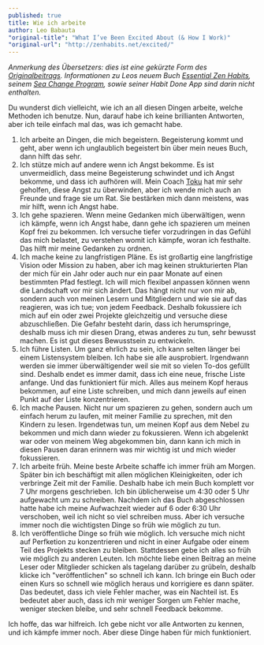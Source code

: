 ```yaml
---
published: true
title: Wie ich arbeite
author: Leo Babauta
"original-title": "What I’ve Been Excited About (& How I Work)"
"original-url": "http://zenhabits.net/excited/"
---
```


_Anmerkung des Übersetzers: dies ist eine gekürzte Form des [Originalbeitrags](http://zenhabits.net/excited/). Informationen zu Leos neuem Buch [Essential Zen Habits](http://zenhabits.net/essential/), seinem [Sea Change Program](http://seachange.zenhabits.net/), sowie seiner Habit Done App sind darin nicht enthalten._

Du wunderst dich vielleicht, wie ich an all diesen Dingen arbeite, welche Methoden ich benutze. Nun, darauf habe ich keine brillianten Antworten, aber ich teile einfach mal das, was ich gemacht habe.

1. Ich arbeite an Dingen, die mich begeistern. Begeisterung kommt und geht, aber wenn ich unglaublich begeistert bin über mein neues Buch, dann hilft das sehr.
2. Ich stütze mich auf andere wenn ich Angst bekomme. Es ist unvermeidlich, dass meine Begeisterung schwindet und ich Angst bekomme, und dass ich aufhören will. Mein Coach [Toku](http://unexecutive.com/) hat mir sehr geholfen, diese Angst zu überwinden, aber ich wende mich auch an Freunde und frage sie um Rat. Sie bestärken mich dann meistens, was mir hilft, wenn ich Angst habe.
3. Ich gehe spazieren. Wenn meine Gedanken mich überwältigen, wenn ich kämpfe, wenn ich Angst habe, dann gehe ich spazieren um meinen Kopf frei zu bekommen. Ich versuche tiefer vorzudringen in das Gefühl das mich belastet, zu verstehen womit ich kämpfe, woran ich festhalte. Das hilft mir meine Gedanken zu ordnen.
4. Ich mache keine zu langfristigen Pläne. Es ist großartig eine langfristige Vision oder Mission zu haben, aber ich mag keinen strukturierten Plan der mich für ein Jahr oder auch nur ein paar Monate auf einen bestimmten Pfad festlegt. Ich will mich flexibel anpassen können wenn die Landschaft vor mir sich ändert. Das hängt nicht nur von mir ab, sondern auch von meinen Lesern und Mitgliedern und wie sie auf das reagieren, was ich tue; von jedem Feedback. Deshalb fokussiere ich mich auf ein oder zwei Projekte gleichzeitig und versuche diese abzuschließen. Die Gefahr besteht darin, dass ich herumspringe, deshalb muss ich mir diesen Drang, etwas anderes zu tun, sehr bewusst machen. Es ist gut dieses Bewusstsein zu entwickeln.
5. Ich führe Listen. Um ganz ehrlich zu sein, ich kann selten länger bei einem Listensystem bleiben. Ich habe sie alle ausprobiert. Irgendwann werden sie immer überwältigender weil sie mit so vielen To-dos gefüllt sind. Deshalb endet es immer damit, dass ich eine neue, frische Liste anfange. Und das funktioniert für mich. Alles aus meinem Kopf heraus bekommen, auf eine Liste schreiben, und mich dann jeweils auf einen Punkt auf der Liste konzentrieren.
6. Ich mache Pausen. Nicht nur um spazieren zu gehen, sondern auch um einfach herum zu laufen, mit meiner Familie zu sprechen, mit den Kindern zu lesen. Irgendetwas tun, um meinen Kopf aus dem Nebel zu bekommen und mich dann wieder zu fokussieren. Wenn ich abgelenkt war oder von meinem Weg abgekommen bin, dann kann ich mich in diesen Pausen daran erinnern was mir wichtig ist und mich wieder fokussieren.
7. Ich arbeite früh. Meine beste Arbeite schaffe ich immer früh am Morgen. Später bin ich beschäftigt mit allen möglichen Kleinigkeiten, oder ich verbringe Zeit mit der Familie. Deshalb habe ich mein Buch komplett vor 7 Uhr morgens geschrieben. Ich bin üblicherweise um 4:30 oder 5 Uhr aufgewacht um zu schreiben. Nachdem ich das Buch abgeschlossen hatte habe ich meine Aufwachzeit wieder auf 6 oder 6:30 Uhr verschoben, weil ich nicht so viel schreiben muss. Aber ich versuche immer noch die wichtigsten Dinge so früh wie möglich zu tun.
8. Ich veröffentliche Dinge so früh wie möglich. Ich versuche mich nicht auf Perfketion zu konzentrieren und nicht in einer Aufgabe oder einem Teil des Projekts stecken zu bleiben. Stattdessen gebe ich alles so früh wie möglich zu anderen Leuten. Ich möchte liebe einen Beitrag an meine Leser oder Mitglieder schicken als tagelang darüber zu grübeln, deshalb klicke ich "veröffentlichen" so schnell ich kann. Ich bringe ein Buch oder einen Kurs so schnell wie möglich heraus und korrigiere es dann später. Das bedeutet, dass ich viele Fehler macher, was ein Nachteil ist. Es bedeutet aber auch, dass ich mir weniger Sorgen um Fehler mache, weniger stecken bleibe, und sehr schnell Feedback bekomme.

Ich hoffe, das war hilfreich. Ich gebe nicht vor alle Antworten zu kennen, und ich kämpfe immer noch. Aber diese Dinge haben für mich funktioniert.